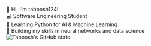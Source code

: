 
👋 Hi, I'm taboosh124!</br>
💻 Software Engineering Student</br>
🐍 Learning Python for AI & Machine Learning</br>
🚀 Building my skills in neural networks and data science</br>
![Taboosh's GitHub stats](https://github-readme-stats.vercel.app/api?username=taboosh124&show_icons=true&theme=tokyonight)</br>
